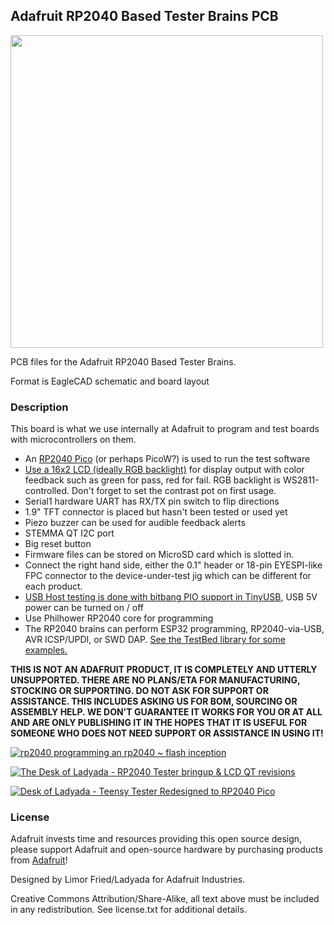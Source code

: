 ## Adafruit RP2040 Based Tester Brains PCB

<img src="assets/0.jpg?raw=true" width="500px">

PCB files for the Adafruit RP2040 Based Tester Brains. 

Format is EagleCAD schematic and board layout

### Description

This board is what we use internally at Adafruit to program and test boards with microcontrollers on them. 
   * An [RP2040 Pico](https://www.adafruit.com/product/5525) (or perhaps PicoW?) is used to run the test software
   * [Use a 16x2 LCD (ideally RGB backlight)](https://www.adafruit.com/product/398) for display output with color feedback such as green for pass, red for fail. RGB backlight is WS2811-controlled. Don't forget to set the contrast pot on first usage.
   * Serial1 hardware UART has RX/TX pin switch to flip directions
   * 1.9" TFT connector is placed but hasn't been tested or used yet
   * Piezo buzzer can be used for audible feedback alerts
   * STEMMA QT I2C port
   * Big reset button
   * Firmware files can be stored on MicroSD card which is slotted in. 
   * Connect the right hand side, either the 0.1" header or 18-pin EYESPI-like FPC connector to the device-under-test jig which can be different for each product. 
   * [USB Host testing is done with bitbang PIO support in TinyUSB](https://github.com/adafruit/Adafruit_TinyUSB_Arduino), USB 5V power can be turned on / off 
   * Use Philhower RP2040 core for programming
   * The RP2040 brains can perform ESP32 programming, RP2040-via-USB, AVR ICSP/UPDI, or SWD DAP. [See the TestBed library for some examples.](https://github.com/adafruit/Adafruit_TestBed)

**THIS IS NOT AN ADAFRUIT PRODUCT, IT IS COMPLETELY AND UTTERLY UNSUPPORTED. THERE ARE NO PLANS/ETA FOR MANUFACTURING, STOCKING OR SUPPORTING. DO NOT ASK FOR SUPPORT OR ASSISTANCE. THIS INCLUDES ASKING US FOR BOM, SOURCING OR ASSEMBLY HELP. WE DON'T GUARANTEE IT WORKS FOR YOU OR AT ALL AND ARE ONLY PUBLISHING IT IN THE HOPES THAT IT IS USEFUL FOR SOMEONE WHO DOES NOT NEED SUPPORT OR ASSISTANCE IN USING IT!**

[![rp2040 programming an rp2040 ~ flash inception](https://img.youtube.com/vi/sjl7aVK2Q2U/0.jpg)](https://www.youtube.com/watch?v=sjl7aVK2Q2U)

[![The Desk of Ladyada - RP2040 Tester bringup & LCD QT revisions](https://img.youtube.com/vi/3gakI1QBvXw/0.jpg)](https://www.youtube.com/watch?v=3gakI1QBvXw)

[![Desk of Ladyada - Teensy Tester Redesigned to RP2040 Pico](https://img.youtube.com/vi/iSWNARXhVM0/0.jpg)](https://www.youtube.com/live/iSWNARXhVM0?feature=share&t=951)

### License

Adafruit invests time and resources providing this open source design, please support Adafruit and open-source hardware by purchasing products from [Adafruit](https://www.adafruit.com)!

Designed by Limor Fried/Ladyada for Adafruit Industries.

Creative Commons Attribution/Share-Alike, all text above must be included in any redistribution. 
See license.txt for additional details.
